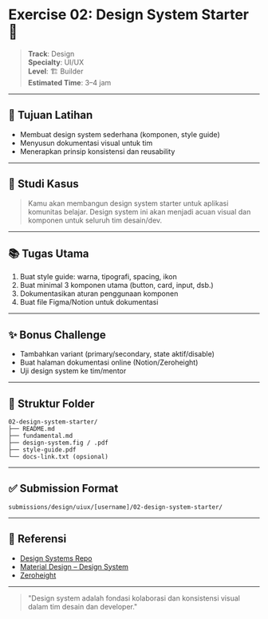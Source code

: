 # Exercise 02: Design System Starter 🧩

> **Track**: Design  
> **Specialty**: UI/UX  
> **Level**: 🏗️ Builder  
> **Estimated Time**: 3–4 jam

---

## 🎯 Tujuan Latihan

- Membuat design system sederhana (komponen, style guide)
- Menyusun dokumentasi visual untuk tim
- Menerapkan prinsip konsistensi dan reusability

---

## 📖 Studi Kasus

> Kamu akan membangun design system starter untuk aplikasi komunitas belajar. Design system ini akan menjadi acuan visual dan komponen untuk seluruh tim desain/dev.

---

## 📚 Tugas Utama

1. Buat style guide: warna, tipografi, spacing, ikon
2. Buat minimal 3 komponen utama (button, card, input, dsb.)
3. Dokumentasikan aturan penggunaan komponen
4. Buat file Figma/Notion untuk dokumentasi

---

## ✨ Bonus Challenge

- Tambahkan variant (primary/secondary, state aktif/disable)
- Buat halaman dokumentasi online (Notion/Zeroheight)
- Uji design system ke tim/mentor

---

## 📁 Struktur Folder

```
02-design-system-starter/
├── README.md
├── fundamental.md
├── design-system.fig / .pdf
├── style-guide.pdf
└── docs-link.txt (opsional)
```

---

## ✅ Submission Format

```
submissions/design/uiux/[username]/02-design-system-starter/
```

---

## 🔗 Referensi
- [Design Systems Repo](https://designsystemsrepo.com/)
- [Material Design – Design System](https://m3.material.io/foundations/design-system/overview)
- [Zeroheight](https://zeroheight.com/)

---

> "Design system adalah fondasi kolaborasi dan konsistensi visual dalam tim desain dan developer." 
